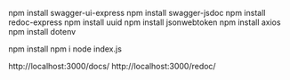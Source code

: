 npm install swagger-ui-express
npm install swagger-jsdoc
npm install redoc-express
npm install uuid
npm install jsonwebtoken
npm install axios
npm install dotenv

npm install
npm i
node index.js

http://localhost:3000/docs/
http://localhost:3000/redoc/